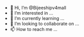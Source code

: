 - 👋 Hi, I’m @Bijeeshipv4mall
- 👀 I’m interested in ...
- 🌱 I’m currently learning ...
- 💞️ I’m looking to collaborate on ...
- 📫 How to reach me ...

<!---
Bijeeshipv4mall/Bijeeshipv4mall is a ✨ special ✨ repository because its `README.md` (this file) appears on your GitHub profile.
You can click the Preview link to take a look at your changes.
--->
